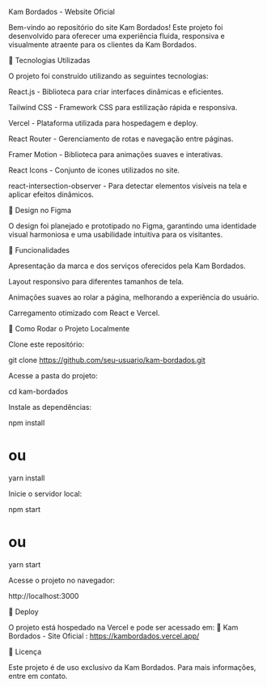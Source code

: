 Kam Bordados - Website Oficial

Bem-vindo ao repositório do site Kam Bordados! Este projeto foi desenvolvido para oferecer uma experiência fluida, responsiva e visualmente atraente para os clientes da Kam Bordados.

🚀 Tecnologias Utilizadas

O projeto foi construído utilizando as seguintes tecnologias:

React.js - Biblioteca para criar interfaces dinâmicas e eficientes.

Tailwind CSS - Framework CSS para estilização rápida e responsiva.

Vercel - Plataforma utilizada para hospedagem e deploy.

React Router - Gerenciamento de rotas e navegação entre páginas.

Framer Motion - Biblioteca para animações suaves e interativas.

React Icons - Conjunto de ícones utilizados no site.

react-intersection-observer - Para detectar elementos visíveis na tela e aplicar efeitos dinâmicos.

🎨 Design no Figma

O design foi planejado e prototipado no Figma, garantindo uma identidade visual harmoniosa e uma usabilidade intuitiva para os visitantes.

📌 Funcionalidades

Apresentação da marca e dos serviços oferecidos pela Kam Bordados.

Layout responsivo para diferentes tamanhos de tela.

Animações suaves ao rolar a página, melhorando a experiência do usuário.

Carregamento otimizado com React e Vercel.

📂 Como Rodar o Projeto Localmente

Clone este repositório:

git clone https://github.com/seu-usuario/kam-bordados.git

Acesse a pasta do projeto:

cd kam-bordados

Instale as dependências:

npm install
# ou
yarn install

Inicie o servidor local:

npm start
# ou
yarn start

Acesse o projeto no navegador:

http://localhost:3000

🚀 Deploy

O projeto está hospedado na Vercel e pode ser acessado em:
🔗 Kam Bordados - Site Oficial : https://kambordados.vercel.app/

📜 Licença

Este projeto é de uso exclusivo da Kam Bordados. Para mais informações, entre em contato.



